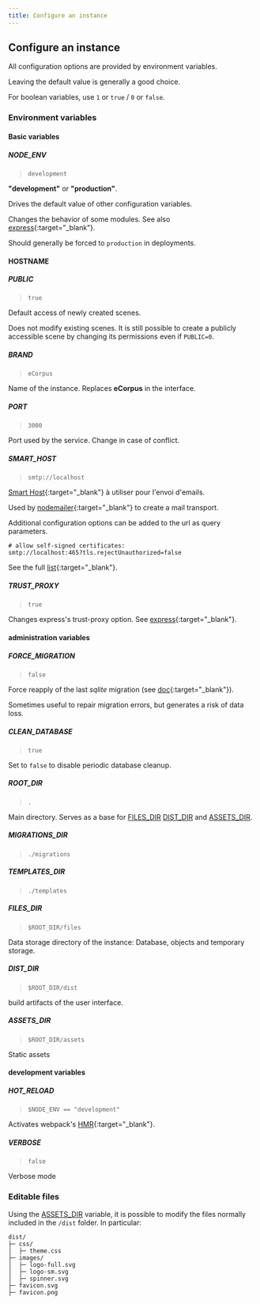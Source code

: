 ```yaml
---
title: Configure an instance
---
```


## Configure an instance

All configuration options are provided by environment variables.

Leaving the default value is generally a good choice.

For boolean variables, use `1` or `true` / `0` or `false`.
### Environment variables

#### Basic variables

##### NODE_ENV

 > `development`

**"development"** or **"production"**.

Drives the default value of other configuration variables.

Changes the behavior of some modules. See also [express](https://expressjs.com/en/advanced/best-practice-performance.html#set-node_env-to-production){:target="_blank"}.

Should generally be forced to `production` in deployments.

#### HOSTNAME

##### PUBLIC

 > `true`

Default access of newly created scenes.

Does not modify existing scenes. It is still possible to create a publicly accessible scene by changing its permissions even if `PUBLIC=0`.

##### BRAND

 > `eCorpus`

Name of the instance. Replaces **eCorpus** in the interface.

##### PORT

 > `3000`

Port used by the service. Change in case of conflict.

##### SMART_HOST

 > `smtp://localhost`

[Smart Host](https://en.wikipedia.org/wiki/Smart_host){:target="_blank"} à utiliser pour l'envoi d'emails.

Used by [nodemailer](https://nodemailer.com/){:target="_blank"} to create a mail transport.

Additional configuration options can be added to the url as query parameters.

```
# allow self-signed certificates:
smtp://localhost:465?tls.rejectUnauthorized=false
```
See the full [list](https://nodemailer.com/smtp/){:target="_blank"}.


##### TRUST_PROXY

 > `true`

Changes express's trust-proxy option. See [express](http://expressjs.com/en/5x/api.html#trust.proxy.options.table){:target="_blank"}.


#### administration variables

##### FORCE_MIGRATION

 > `false`

Force reapply of the last *sqlite* migration (see [doc](https://www.npmjs.com/package/sqlite#migrations){:target="_blank"}).

Sometimes useful to repair migration errors, but generates a risk of data loss.

##### CLEAN_DATABASE

 > `true`

Set to `false` to disable periodic database cleanup.

##### ROOT_DIR

> `.`

Main directory. Serves as a base for [FILES_DIR](#files_dir) [DIST_DIR](#dist_dir) and [ASSETS_DIR](#assets_dir).

##### MIGRATIONS_DIR

 > `./migrations`

##### TEMPLATES_DIR

  > `./templates`

##### FILES_DIR

 > `$ROOT_DIR/files`

Data storage directory of the instance: Database, objects and temporary storage.

##### DIST_DIR

 > `$ROOT_DIR/dist`

build artifacts of the user interface.

##### ASSETS_DIR

 > `$ROOT_DIR/assets`

Static assets

#### development variables

##### HOT_RELOAD

 > `$NODE_ENV == "development"`

Activates webpack's [HMR](https://webpack.js.org/concepts/hot-module-replacement/){:target="_blank"}.

##### VERBOSE

 > `false`

Verbose mode


### Editable files

Using the [ASSETS_DIR](#assets_dir) variable, it is possible to modify the files normally included in the `/dist` folder. In particular:

```
dist/
├─ css/
│  ├─ theme.css
├─ images/
│  ├─ logo-full.svg
│  ├─ logo-sm.svg
│  ├─ spinner.svg
├─ favicon.svg
├─ favicon.png
```

